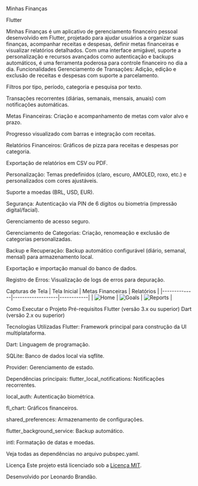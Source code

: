 Minhas Finanças

Flutter


Minhas Finanças é um aplicativo de gerenciamento financeiro pessoal desenvolvido em Flutter, projetado para ajudar usuários a organizar suas finanças, acompanhar receitas e despesas, definir metas financeiras e visualizar relatórios detalhados. Com uma interface amigável, suporte a personalização e recursos avançados como autenticação e backups automáticos, é uma ferramenta poderosa para controle financeiro no dia a dia.
Funcionalidades
Gerenciamento de Transações:
Adição, edição e exclusão de receitas e despesas com suporte a parcelamento.

Filtros por tipo, período, categoria e pesquisa por texto.

Transações recorrentes (diárias, semanais, mensais, anuais) com notificações automáticas.

Metas Financeiras:
Criação e acompanhamento de metas com valor alvo e prazo.

Progresso visualizado com barras e integração com receitas.

Relatórios Financeiros:
Gráficos de pizza para receitas e despesas por categoria.

Exportação de relatórios em CSV ou PDF.

Personalização:
Temas predefinidos (claro, escuro, AMOLED, roxo, etc.) e personalizados com cores ajustáveis.

Suporte a moedas (BRL, USD, EUR).

Segurança:
Autenticação via PIN de 6 dígitos ou biometria (impressão digital/facial).

Gerenciamento de acesso seguro.

Gerenciamento de Categorias:
Criação, renomeação e exclusão de categorias personalizadas.

Backup e Recuperação:
Backup automático configurável (diário, semanal, mensal) para armazenamento local.

Exportação e importação manual do banco de dados.

Registro de Erros:
Visualização de logs de erros para depuração.

Capturas de Tela
| Tela Inicial | Metas Financeiras | Relatórios |
|--------------|-------------------|------------|
| ![Home](screenshoots/Home.png) | ![Goals](screenshoots/Metas.png) | ![Reports](screenshoots/Graficos.png) |

Como Executar o Projeto
Pré-requisitos
Flutter (versão 3.x ou superior)
Dart (versão 2.x ou superior)

Tecnologias Utilizadas
Flutter: Framework principal para construção da UI multiplataforma.

Dart: Linguagem de programação.

SQLite: Banco de dados local via sqflite.

Provider: Gerenciamento de estado.

Dependências principais:
flutter_local_notifications: Notificações recorrentes.

local_auth: Autenticação biométrica.

fl_chart: Gráficos financeiros.

shared_preferences: Armazenamento de configurações.

flutter_background_service: Backup automático.

intl: Formatação de datas e moedas.

Veja todas as dependências no arquivo pubspec.yaml.

Licença
Este projeto está licenciado sob a [Licença MIT](LICENSE.md).


Desenvolvido por Leonardo Brandão.

